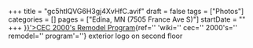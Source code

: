 +++
title = "gc5htlQVG6H3gj4XvHfC.avif"
draft = false
tags = ["Photos"]
categories = []
pages = ["Edina, MN (7505 France Ave S)"]
startDate = ""
+++
[}}'>CEC 2000's Remodel Program](%22%7B%7B%3C){ref='' 'wiki='' cec='' 2000's='' remodel='' program'=''} exterior logo on second floor
